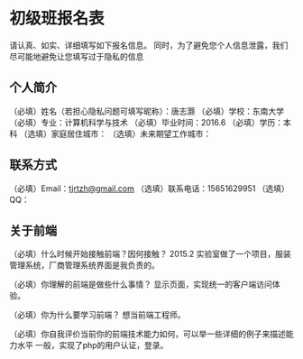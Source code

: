 # 初级班报名表

请认真、如实、详细填写如下报名信息。
同时，为了避免您个人信息泄露，我们尽可能地避免让您填写过于隐私的信息

## 个人简介

（必填）姓名（若担心隐私问题可填写昵称）：唐志灏
（必填）学校：东南大学
（必填）专业：计算机科学与技术
（必填）毕业时间：2016.6
（必填）学历：本科
（选填）家庭居住城市：
（选填）未来期望工作城市：

## 联系方式

（必填）Email：tjrtzh@gmail.com
（选填）联系电话：15651629951
（选填）QQ：

## 关于前端

（必填）什么时候开始接触前端？因何接触？
  2015.2  实验室做了一个项目，服装管理系统，厂商管理系统界面是我负责的。
  
（必填）你理解的前端是做些什么事情？
 显示页面，实现统一的客户端访问体验。
 
（必填）你为什么要学习前端？
 想当前端工程师。
 
（必填）你自我评价当前你的前端技术能力如何，可以举一些详细的例子来描述能力水平
 一般，实现了php的用户认证，登录。
